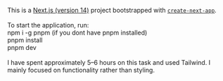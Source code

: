 This is a [Next.js (version 14)](https://nextjs.org/) project bootstrapped with [`create-next-app`](https://github.com/vercel/next.js/tree/canary/packages/create-next-app).<br /><br />
To start the application, run:<br />
npm i -g pnpm (if you dont have pnpm installed)<br />
pnpm install<br />
pnpm dev<br /><br />
I have spent approximately 5–6 hours on this task and used Tailwind. I mainly focused on functionality rather than styling.

 
 
